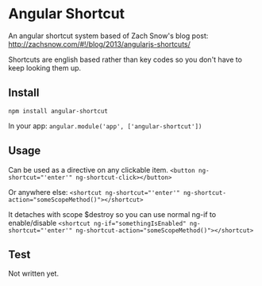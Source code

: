 Angular Shortcut
===========

An angular shortcut system based of Zach Snow's blog post: http://zachsnow.com/#!/blog/2013/angularjs-shortcuts/

Shortcuts are english based rather than key codes so you don't have to keep looking them up.

## Install
`npm install angular-shortcut`

In your app:
`angular.module('app', ['angular-shortcut'])`

## Usage
Can be used as a directive on any clickable item.
`<button ng-shortcut="'enter'" ng-shortcut-click></button>`

Or anywhere else:
`<shortcut ng-shortcut="'enter'" ng-shortcut-action="someScopeMethod()"></shortcut>`

It detaches with scope $destroy so you can use normal ng-if to enable/disable
`<shortcut ng-if="somethingIsEnabled" ng-shortcut="'enter'" ng-shortcut-action="someScopeMethod()"></shortcut>`

## Test
Not written yet.
